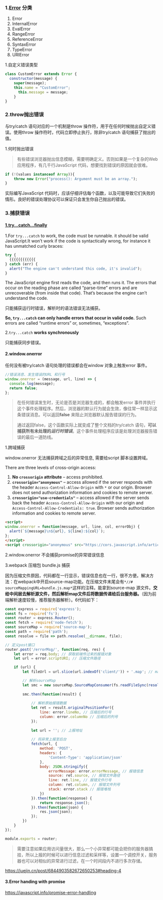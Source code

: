 ### 1.[Error](https://developer.mozilla.org/en-US/docs/Web/JavaScript/Reference/Global_Objects/Error) 分类

1. Error
2. InternalError
3. EvalError
4. RangeError
5. ReferenceError
6. SyntaxError
7. TypeError
8. URIError

1.自定义错误类型

```javascript
class CustomError extends Error {
  constructor(message) {
  	super(message);
    this.name = "CustomError";
      this.message = message;
    }
}
```



### 2.throw抛出错误

与try/catch 语句对应的一个机制是throw 操作符，用于在任何时候抛出自定义错误。使用throw 操作符时，代码立即停止执行，除非try/catch 语句捕获了抛出的值。

1.何时抛出错误

> 有些错误浏览器抛出信息模糊，需要明确定义。否则如果是一个复杂的Web 应用程序，有几千行JavaScript 代码，想要找到错误的原因就会很难。

```javascript
if (!(values instanceof Array)){
	throw new Error("process(): Argument must be an array.");
}
```

实际编写JavaScript 代码时，应该仔细评估每个函数，以及可能导致它们失败的情形。良好的错误处理协议可以保证只会发生你自己抛出的错误。

### 3.捕获错误

#### [1.try...catch...finally](https://developer.mozilla.org/en-US/docs/Web/JavaScript/Reference/Statements/try...catch)

1.For `try...catch` to work, the code must be runnable.  it should be valid JavaScript.It won’t work if the code is syntactically wrong, for instance it has unmatched curly braces:

```javascript
try {
  {{{{{{{{{{{{
} catch (err) {
  alert("The engine can't understand this code, it's invalid");
}
```

The JavaScript engine first reads the code, and then runs it. The errors that occur on the reading phase are called “parse-time” errors and are unrecoverable (from inside that code). That’s because the engine can’t understand the code.

只能捕获运行时错误，解析时的语法错误无法捕获。

**So, `try...catch` can only handle errors that occur in valid code.** Such errors are called “runtime errors” or, sometimes, “exceptions”.

2.`try...catch` **works synchronously**

只能捕获同步错误。



[1]: https://javascript.info/try-catch



#### 2.window.onerror

任何没有被try/catch 语句处理的错误都会在window 对象上触发error 事件。

```javascript
//错误消息、发生错误的URL 和行号
window.onerror = (message, url, line) => {
  console.log(message);
  return false;
};
```

> 在任何错误发生时，无论是否是浏览器生成的，都会触发error 事件并执行这个事件处理程序。然后，浏览器的默认行为就会生效，像往常一样显示这条错误消息。可以返回**false** 来阻止浏览器默认报告错误的行为。
>
> 通过返回false，这个函数实际上就变成了整个文档的try/catch 语句，**可以捕获所有未处理的*运行时错误***。这个事件处理程序应该是处理浏览器报告错误的最后一道防线。

1.跨域捕获

window.onerror 无法捕获跨域之后的异常信息, 需要给script 脚本设置跨域。

There are three levels of cross-origin access:

1. **No `crossorigin` attribute** – access prohibited.
2. **`crossorigin="anonymous"`** – access allowed if the server responds with the header `Access-Control-Allow-Origin` with `*` or our origin. Browser does not send authorization information and cookies to remote server.
3. **`crossorigin="use-credentials"`** – access allowed if the server sends back the header `Access-Control-Allow-Origin` with our origin and `Access-Control-Allow-Credentials: true`. Browser sends authorization information and cookies to remote server.

```html
<script>
window.onerror = function(message, url, line, col, errorObj) {
  alert(`${message}\n${url}, ${line}:${col}`);
};
</script>
<script crossorigin="anonymous" src="https://cors.javascript.info/article/onload-onerror/crossorigin/error.js"></script>
```

2.window.onerror 不会捕获promise的异常错误信息

3.webpack 压缩包 bundle.js 捕获

因为压缩文件原因，代码都在一行显示，错误信息也在一行，很不方便。解决方法：在webpack中开启source-map功能。在压缩文件末尾会有`*//# sourceMappingURL=bundle.js.map*`这样的注释。能拿到source-map 源文件。**交给中间层去解析源文件，然后解析map文件后将数据传递给后台服务器。**（因为前端解析速度较慢，推荐服务器解析）。6代码如下：

```javascript
const express = require('express');
const fs = require('fs');
const router = express.Router();
const fetch = require('node-fetch');
const sourceMap = require('source-map');
const path = require('path');
const resolve = file => path.resolve(__dirname, file);

// 定义post接口
router.post('/errorMsg/', function(req, res) {
    let error = req.body; // 获取前端传过来的报错对象
    let url = error.scriptURI; // 压缩文件路径

    if (url) {
        let fileUrl = url.slice(url.indexOf('client/')) + '.map'; // map文件路径

        // 解析sourceMap
        let smc = new sourceMap.SourceMapConsumer(fs.readFileSync(resolve('../' + fileUrl), 'utf8')); // 返回一个promise对象
        
        smc.then(function(result) {
        
            // 解析原始报错数据
            let ret = result.originalPositionFor({
                line: error.lineNo, // 压缩后的行号
                column: error.columnNo // 压缩后的列号
            });
            
            let url = ''; // 上报地址
        
            // 将异常上报至后台
            fetch(url, {
                method: 'POST',
                headers: {
                    'Content-Type': 'application/json'
                },
                body: JSON.stringify({
                    errorMessage: error.errorMessage, // 报错信息
                    source: ret.source, // 报错文件路径
                    line: ret.line, // 报错文件行号
                    column: ret.column, // 报错文件列号
                    stack: error.stack // 报错堆栈
                })
            }).then(function(response) {
                return response.json();
            }).then(function(json) {
                res.json(json);         
            });
        })
    }
});

module.exports = router;

```

> 需要注意如果应用访问量很大，那么一个小异常都可能会把你的服务器搞挂，所以上报的时候可以进行信息过滤和采样等，设置一个调控开关，服务器也可以对相似的异常进行过滤，在一个时间段内不进行多次存储。



https://juejin.cn/post/6844903582672650253#heading-4

#### 3.Error handing with promise

https://javascript.info/promise-error-handling





